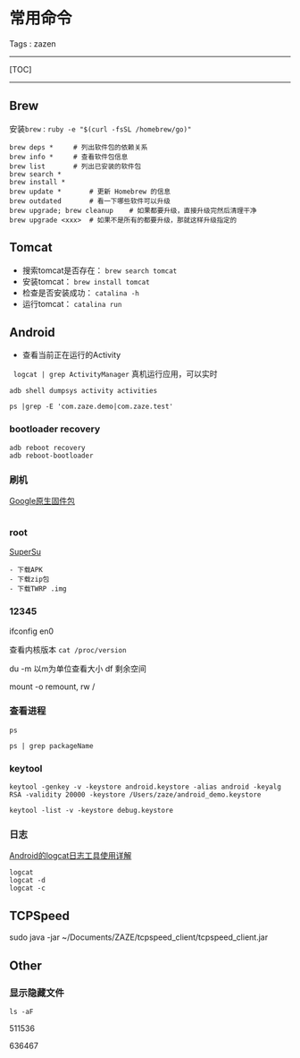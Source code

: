 
# 常用命令

Tags : zazen

---

[TOC]

---

## Brew

安装``brew`` : ``ruby -e "$(curl -fsSL /homebrew/go)"``

```
brew deps *		# 列出软件包的依赖关系
brew info *		# 查看软件包信息
brew list		# 列出已安装的软件包
brew search *
brew install *
brew update	*		# 更新 Homebrew 的信息
brew outdated		# 看一下哪些软件可以升级
brew upgrade; brew cleanup    # 如果都要升级，直接升级完然后清理干净
brew upgrade <xxx>	# 如果不是所有的都要升级，那就这样升级指定的

```

## Tomcat

- 搜索tomcat是否存在：
``brew search tomcat``
- 安装tomcat：
``brew install tomcat``
- 检查是否安装成功：
``catalina -h``
- 运行tomcat：
``catalina run``

## Android

- 查看当前正在运行的Activity

`` logcat | grep ActivityManager``
真机运行应用，可以实时

``adb shell dumpsys activity activities``

``ps |grep -E 'com.zaze.demo|com.zaze.test'``

###  bootloader recovery

```
adb reboot recovery
adb reboot-bootloader
```

### 刷机

[Google原生固件包][1]

```
```

### root
[SuperSu][3]

```
- 下载APK
- 下载zip包
- 下载TWRP .img

```

### 12345

ifconfig en0

查看内核版本 ``cat /proc/version``


du -m    以m为单位查看大小
df	剩余空间

mount -o remount, rw /

### 查看进程

``ps``

``ps | grep packageName``

### keytool

```
keytool -genkey -v -keystore android.keystore -alias android -keyalg RSA -validity 20000 -keystore /Users/zaze/android_demo.keystore

keytool -list -v -keystore debug.keystore

```

### 日志

[Android的logcat日志工具使用详解][2]

```
logcat
logcat -d
logcat -c

```

## TCPSpeed

sudo java -jar ~/Documents/ZAZE/tcpspeed_client/tcpspeed_client.jar

## Other

### 显示隐藏文件

``ls -aF``



511536

636467







[1]: https://developers.google.com/android/nexus/images
[2]: http://ghoulich.xninja.org/2015/12/08/android_logcat_manual/
[3]: http://www.supersu.com/download